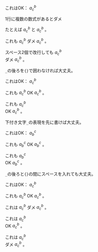 これはOK： $a^{b}_{c}$ 

1行に複数の数式があるとダメ

たとえば $a^{b}_{c}$ と $a^{b}_{c}$ 。

これも $a^{b}_{c}$
ダメ $a^{b}_{c}$ 。

スペース2個で改行しても $a^{b}_{c}$  
ダメ $a^{b}_{c}$ 。

`_`の後ろを`{}`で囲わなければ大丈夫。

これはOK： $a^{b}_c$

これも $a^{b}_c$ OK $a^{b}_c$ 。

これも $a^{b}_c$  
OK $a^{b}_c$ 。

下付き文字`_`の表現を先に書けば大丈夫。

これはOK： $a_{b}^{c}$

これも $a_{b}^{c}$ OK $a_{b}^{c}$ 。

これも $a_{b}^{c}$  
OK $a_{b}^{c}$ 。

`_`の後ろと`{}`の間にスペースを入れても大丈夫。

これはOK： $a^{b}_ {c}$

これも $a^{b}_ {c}$ OK $a^{b}_{c}$ 。

これは $a^{b}_{c}$ ダメ $a^{b}_ {c}$ 。

これは $a^{b}_ {c}$  
OK $a^{b}_ {c}$ 。

これは $a^{b}_{c}$  
ダメ $a^{b}_ {c}$ 。
